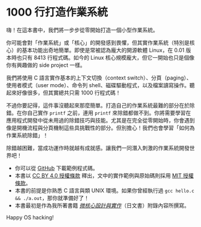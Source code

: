 # 1000 行打造作業系統

嗨！在這本書中，我們將一步步從零開始打造一個小型作業系統。

你可能會對「作業系統」或「核心」的開發感到畏懼，但其實作業系統（特別是核心）的基本功能出奇地簡單。即使是常被認為龐大的開源軟體 Linux，在 0.01 版本時也只有 8413 行程式碼。如今的 Linux 核心規模龐大，但它一開始也只是個像你有興趣做的 side project 一樣。

我們將使用 C 語言實作基本的上下文切換（context switch）、分頁（paging）、使用者模式（user mode）、命令列 shell、磁碟驅動程式，以及檔案讀寫操作。聽起來好像很多，但其實總共只需 1000 行程式碼！

不過你要記得，這件事沒聽起來那麼簡單。打造自己的作業系統最難的部分在於除錯。在你自己實作 `printf` 之前，連用 `printf` 來除錯都做不到。你將需要學習在應用程式開發中從未用過的除錯技巧與技能。尤其是在完全從零開始時，你會遇到像是開機流程與分頁機制這些具挑戰性的部分。但別擔心！我們也會學習「如何為作業系統除錯」！

除錯越困難，當成功運作時就越有成就感。讓我們一同潛入刺激的作業系統開發世界吧！

- 你可以從 [GitHub](https://github.com/nuta/operating-system-in-1000-lines) 下載範例程式碼。
- 本書以 [CC BY 4.0 授權條款](https://creativecommons.jp/faq) 釋出，文中的實作範例與原始碼則採用 [MIT 授權條款](https://opensource.org/licenses/MIT)。
- 本書的前提是你熟悉 C 語言與類 UNIX 環境。如果你曾經執行過 `gcc hello.c && ./a.out`，那你就準備好了！
- 本書最初是作為我所著書籍 *[微核心設計與實作](https://www.shuwasystem.co.jp/book/9784798068718.html)*（日文書）附錄內容所撰寫。

Happy OS hacking!
